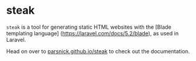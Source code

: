 # steak

`steak` is a tool for generating static HTML websites with the [Blade templating language]
(https://laravel.com/docs/5.2/blade), as used in Laravel. 

Head on over to [parsnick.github.io/steak](http://parsnick.github.io/steak) to check out the documentation.
